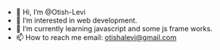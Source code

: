 - 👋 Hi, I’m @Otish-Levi
- 👀 I’m interested in web development.
- 🌱 I’m currently learning javascript and some js frame works.
- 📫 How to reach me email: otishalevi@gmail.com

<!---
Otish-Levi/Otish-Levi is a ✨ special ✨ repository because its `README.md` (this file) appears on your GitHub profile.
You can click the Preview link to take a look at your changes.
--->
